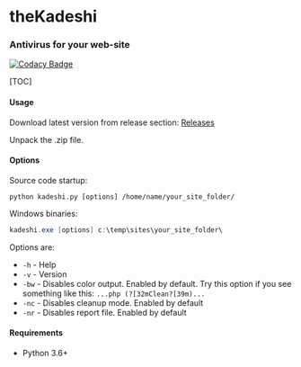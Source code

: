 # theKadeshi #
### Antivirus for your web-site ###
[![Codacy Badge](https://api.codacy.com/project/badge/Grade/fd626f73d9c746bc960b1b085c163473)](https://www.codacy.com/app/ntorgov/theKadeshi.py?utm_source=github.com&amp;utm_medium=referral&amp;utm_content=ntorgov/theKadeshi.py&amp;utm_campaign=Badge_Grade)

[TOC]

#### Usage ####
Download latest version from release section: [Releases](https://github.com/theKadeshi/theKadeshi.py/releases)

Unpack the .zip file.

#### Options ####
Source code startup:
```shell
python kadeshi.py [options] /home/name/your_site_folder/
```
Windows binaries:
```powershell
kadeshi.exe [options] c:\temp\sites\your_site_folder\
```
Options are:

* `-h`  - Help
* `-v`  - Version
* `-bw` - Disables color output. Enabled by default. Try this option if you see something like this: `...php (?[32mClean?[39m)...`
* `-nc` - Disables cleanup mode. Enabled by default
* `-nr` - Disables report file. Enabled by default

#### Requirements ####
* Python 3.6+

